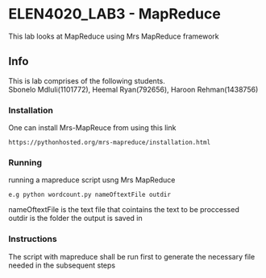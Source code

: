 # ELEN4020_LAB3 - MapReduce

This lab looks at MapReduce using Mrs MapReduce framework

## Info

This is lab comprises of the following students.<br /> 
Sbonelo Mdluli(1101772), Heemal Ryan(792656), Haroon Rehman(1438756)

### Installation

One can install Mrs-MapReuce from using this link

```
https://pythonhosted.org/mrs-mapreduce/installation.html
```

### Running
running a mapreduce script usng Mrs MapReduce
```
e.g python wordcount.py nameOftextFile outdir
```
nameOftextFile is the text file that cointains the text to be proccessed <br /> 
outdir is the folder the output is saved in <br /> 
### Instructions
The script with mapreduce shall be run first to generate the necessary file needed in the subsequent steps<br /> 
